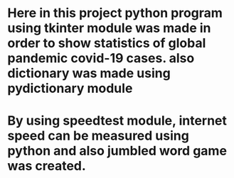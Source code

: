 # Here in this project python program using tkinter module was made in order to show statistics of global pandemic covid-19 cases. also dictionary was made using pydictionary module
# By using speedtest module, internet speed can be measured using python and also jumbled word game was created.
